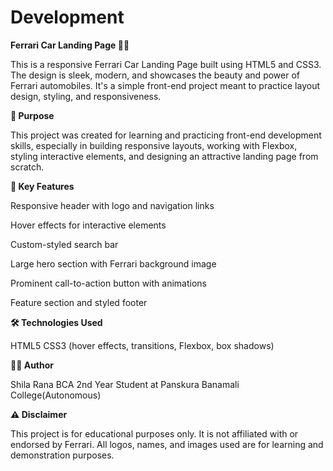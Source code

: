 # Development
**Ferrari Car Landing Page 🚗🔥**

This is a responsive Ferrari Car Landing Page built using HTML5 and CSS3. The design is sleek, modern, and showcases the beauty and power of Ferrari automobiles. It's a simple front-end project meant to practice layout design, styling, and responsiveness.

**🎯 Purpose**

This project was created for learning and practicing front-end development skills, especially in building responsive layouts, working with Flexbox, styling interactive elements, and designing an attractive landing page from scratch.

**🧩 Key Features**

Responsive header with logo and navigation links

Hover effects for interactive elements

Custom-styled search bar

Large hero section with Ferrari background image

Prominent call-to-action button with animations

Feature section and styled footer

**🛠 Technologies Used**

HTML5
CSS3 (hover effects, transitions, Flexbox, box shadows)

**🧑‍💻 Author**

Shila Rana
BCA 2nd Year Student at Panskura Banamali College(Autonomous)

**⚠️ Disclaimer**

This project is for educational purposes only. It is not affiliated with or endorsed by Ferrari. All logos, names, and images used are for learning and demonstration purposes.

